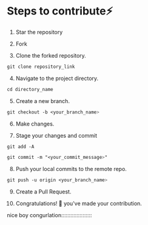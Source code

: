 
# Steps to contribute⚡


1. Star the repository


2. Fork 

3. Clone the forked repository.
```css
git clone repository_link
```
  
4. Navigate to the project directory.
```py
cd directory_name
```

5. Create a new branch.
```css
git checkout -b <your_branch_name>
```

6. Make changes.

7. Stage your changes and commit
```css
git add -A

git commit -m "<your_commit_message>"
```

8. Push your local commits to the remote repo.
```css
git push -u origin <your_branch_name>
```

9. Create a Pull Request.

10. Congratulations! 🎉 you've made your contribution.



nice boy congurlation::::::::::::::::::::

